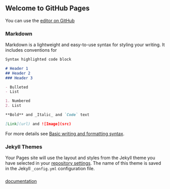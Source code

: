 ## Welcome to GitHub Pages

You can use the [editor on GitHub](https://ax0l0tl.github.io/BetterPages)

### Markdown

Markdown is a lightweight and easy-to-use syntax for styling your writing. It includes conventions for

```markdown
Syntax highlighted code block

# Header 1
## Header 2
### Header 3

- Bulleted
- List

1. Numbered
2. List

**Bold** and _Italic_ and `Code` text

[Link](url) and ![Image](src)
```

For more details see [Basic writing and formatting syntax](https://docs.github.com/en/github/writing-on-github/getting-started-with-writing-and-formatting-on-github/basic-writing-and-formatting-syntax).

### Jekyll Themes

Your Pages site will use the layout and styles from the Jekyll theme you have selected in your [repository settings](https://github.com/AX0L0T1/BetterPacks/settings/pages). The name of this theme is saved in the Jekyll `_config.yml` configuration file.

### 
[documentation](https://docs.github.com/categories/github-pages-basics/)

